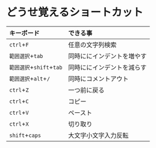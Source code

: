 # どうせ覚えるショートカット

| キーボード               | できる事                   |
| :----------------------- | :------------------------- |
| `ctrl`+`F`               | 任意の文字列検索           |
| `範囲選択`+`tab`         | 同時ににインデントを増やす |
| `範囲選択`+`shift`+`tab` | 同時ににインデントを減らす |
| `範囲選択`+`alt`+`/`     | 同時にコメントアウト       |
| `ctrl`+`Z`               | 一つ前に戻る               |
| `ctrl`+`C`               | コピー                     |
| `ctrl`+`V`               | ペースト                   |
| `ctrl`+`X`               | 切り取り                   |
| `shift`+`caps`           | 大文字小文字入力反転       |